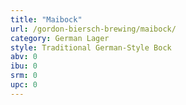 ```yaml
---
title: "Maibock"
url: /gordon-biersch-brewing/maibock/
category: German Lager
style: Traditional German-Style Bock
abv: 0
ibu: 0
srm: 0
upc: 0
---
```


